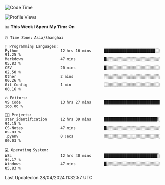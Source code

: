 <!--START_SECTION:waka-->
![Code Time](http://img.shields.io/badge/Code%20Time-1%2C646%20hrs%2014%20mins-blue)

![Profile Views](http://img.shields.io/badge/Profile%20Views-9-blue)

📊 **This Week I Spent My Time On** 

```text
🕑︎ Time Zone: Asia/Shanghai

💬 Programming Languages: 
Python                   12 hrs 16 mins      ███████████████████████░░   91.25 % 
Markdown                 47 mins             █░░░░░░░░░░░░░░░░░░░░░░░░   05.83 % 
CSV                      20 mins             █░░░░░░░░░░░░░░░░░░░░░░░░   02.50 % 
Other                    2 mins              ░░░░░░░░░░░░░░░░░░░░░░░░░   00.26 % 
Git Config               1 min               ░░░░░░░░░░░░░░░░░░░░░░░░░   00.16 % 

🔥 Editors: 
VS Code                  13 hrs 27 mins      █████████████████████████   100.00 % 

🐱‍💻 Projects: 
star_identification      12 hrs 39 mins      ████████████████████████░   94.15 % 
CS-Notes                 47 mins             █░░░░░░░░░░░░░░░░░░░░░░░░   05.83 % 
.pyenv                   0 secs              ░░░░░░░░░░░░░░░░░░░░░░░░░   00.03 % 

💻 Operating System: 
WSL                      12 hrs 40 mins      ████████████████████████░   94.17 % 
Windows                  47 mins             █░░░░░░░░░░░░░░░░░░░░░░░░   05.83 % 
```


 Last Updated on 28/04/2024 11:32:57 UTC
<!--END_SECTION:waka-->